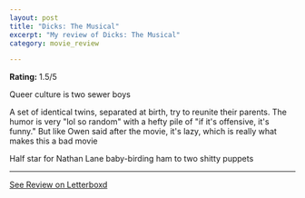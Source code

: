 ```yaml
---
layout: post
title: "Dicks: The Musical"
excerpt: "My review of Dicks: The Musical"
category: movie_review

---
```


**Rating:** 1.5/5

Queer culture is two sewer boys

A set of identical twins, separated at birth, try to reunite their parents. The humor is very "lol so random" with a hefty pile of "if it's offensive, it's funny." But like Owen said after the movie, it's lazy, which is really what makes this a bad movie

Half star for Nathan Lane baby-birding ham to two shitty puppets

<hr>

[See Review on Letterboxd](https://boxd.it/560BoX)
